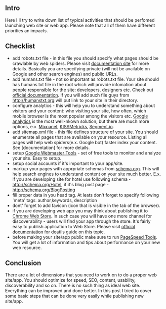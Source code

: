 <!--
name: Website launch checklist
description: List of activities to do while launcging website
author: Anton Podviaznikov
author_email: anton@hashobject.com
author_url: http://hashobject.com/team/anton
author_github: podviaznikov
author_twitter: podviaznikov
author_avatar: /images/anton-avatar.png
location: San Jose, Costa Rica
date_created: 2013-07-22
date_modified: 2013-07-22
date_published: 2013-07-22
headline:
in_language: en
keywords: web site, web app, lauch checklist
discussion_url: https://github.com/hashobject/blog.hashobject.com/issues/5
canonical_url: http://blog.hashobject.com/website-launch-checklist
-->
## Intro

Here I'll try to write down list of typical activities that should be perfomed launching
web site or web app. Please note that all of them have different priorities an impacts.

## Checklist

  * add robots.txt file - in this file you should specify what pages should be crawlable by web spiders.
    Please visit [documentation site](http://www.robotstxt.org/robotstxt.html) for more details. Basically
    you are specifying private (will not be available on Google and other search engines) and public URLs.
  * add humans.txt file - not so important as robots.txt file. Your site should has humans.txt file in the
    root which will provide infomation about people responsible for the site: developers, designers etc.
    Check out [official documentation](http://humanstxt.org/). If you will add such file guys from
    http://humanstxt.org will put link to your site in their directory.
  * configure analytics - this will help you to understand something about visitors and your content:
    who visiting your site, how often, which mobile browser is the most popular among the visitors etc.
    [Google analytics](https://www.google.com/analytics/) is the most well-nkown solution, but there are
    much more options, e.x. [Mixpanel](http://mixpanel.com/), [KISSMetricks](https://www.kissmetrics.com/),
    [Segment.io](https://segment.io/).
  * add sitemap.xml file - this file defines structure of your site. You should enumerate all pages
    that are available on your resource. Listing all pages will help web spiders(e.x. Google bot) faster
    index your content. See [documentation] for more details.
  * setup [Google Webmaster Tools](https://www.google.com/webmasters/tools/) - set of free tools to monitor
    and analyze your site. Easy to setup.
  * setup social accounts if it's important to your app/site.
  * markup your pages with apprpriate schemas from [schema.org](http://schema.org). This will help search engines
    to understand content on your site much better. E.x. if you are developing site for hotel use following
    schema - http://schema.org/Hotel, if it's blog post page - http://schema.org/BlogPosting
  * fill proper data in you head tag. At leats don't forget to specify following 'meta' tags: author,keywords,
    description
  * dont' forget to add favicon (icon that is visible in the tab of the browser).
  * if you are developing web app you may think about publishing it to [Chrome Web Store](https://chrome.google.com/webstore).
    In such case you will have one more channel for discoverability - users will find your app through the store.
    It's fairly easy to publish application to Web Store. Please visit [official documentation](https://developers.google.com/chrome/web-store/docs/publish)
    for deatils guide on this topic.
  * before making your site/app public make sure to run [PageSpeed Tools](https://developers.google.com/speed/pagespeed/).
    You will get a lot of information and tips about performance on your new web resource.

## Conclusion

There are a lot of dimensions that you need to work on to do a proper web site/app.
You should optimize for speed, SEO, content, usability, discoverability and so on.
There is no such thing as ideal web site. Everything can be improved and done better.
In this post I tried to cover some basic steps that can be done very easily while publishing new
site/app.
